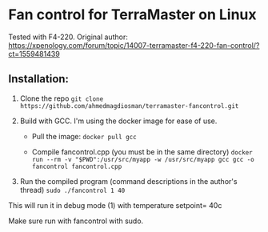 # Fan control for TerraMaster on Linux 

Tested with F4-220.
Original author: https://xpenology.com/forum/topic/14007-terramaster-f4-220-fan-control/?ct=1559481439

## Installation:
1. Clone the repo
``git clone https://github.com/ahmedmagdiosman/terramaster-fancontrol.git``

2. Build with GCC. I'm using the docker image for ease of use.

   - Pull the image:
``docker pull gcc``

   - Compile fancontrol.cpp (you must be in the same directory)
``docker run --rm -v "$PWD":/usr/src/myapp -w /usr/src/myapp gcc gcc -o fancontrol fancontrol.cpp``

3. Run the compiled program (command descriptions in the author's thread)
``sudo ./fancontrol 1 40 ``

This will run it in debug mode (1) with temperature setpoint= 40c

Make sure run with fancontrol with sudo.
